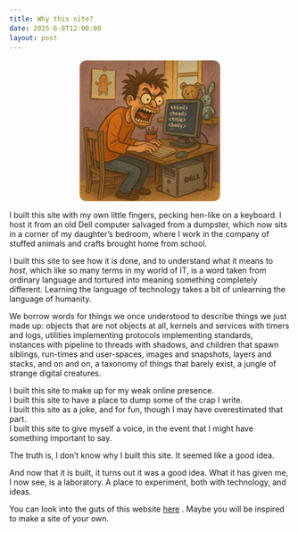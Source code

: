 ```yaml
---
title: Why this site?
date: 2025-6-8T12:00:00
layout: post
---
```


<!-- ![AI generated cartoon of crazy guy at keyboard](/assets/about/berserk.png) -->
<img src="/assets/about/berserk.png" alt="AI generated cartoon of crazy guy at keyboard" style="max-width:50%; height:auto; display:block; margin:1rem auto; border-radius:12px;" />



I built this site with my own little fingers, pecking hen-like on a keyboard.
I host it from an old Dell computer salvaged from a dumpster, which now sits in a corner of my daughter’s bedroom, where I work in the company of stuffed animals and crafts brought home from school.  
  
I built this site to see how it is done, and to understand what it means to <em>host</em>, which like so many terms in my world of IT, is a word taken from ordinary language and tortured into meaning something completely different. Learning the language of technology takes a bit of unlearning the language of humanity.  

We borrow words for things we once understood to describe things we just made up: objects that are not objects at all, kernels and services with timers and logs, utilities implementing  protocols implementing standards, instances with pipeline to threads with shadows, and children that spawn siblings, run-times and user-spaces, images and snapshots, layers and stacks, and on and on, a taxonomy of things that barely exist, a jungle of strange digital creatures.

I built this site to make up for my weak online presence.  
I built this site to have a place to dump some of the crap I write.  
I built this site as a joke, and for fun, though I may have overestimated that part.  
I built this site to give myself a voice, in the event that I might have something important to say.

The truth is, I don’t know why I built this site. It seemed like a good idea. 

And now that it is built, it turns out it was a good idea. What it has given me, I now see, is a laboratory. A place to experiment, both with technology, and ideas.


You can look into the guts of this website [here](https://github.com/joaquinfox/joaquinfox.com/blob/main/README.md) . Maybe you will be inspired to make a site of your own.


